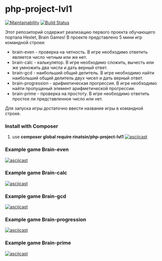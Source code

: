 # php-project-lvl1

[![Maintainability](https://api.codeclimate.com/v1/badges/f7e3b5ab080fbe0282be/maintainability)](https://codeclimate.com/github/Rinatsin/php-project-lvl1/maintainability)
[![Build Status](https://travis-ci.org/Rinatsin/php-project-lvl1.svg?branch=master)](https://travis-ci.org/Rinatsin/php-project-lvl1)

Этот репозиторий содержит реализацию первого проекта обучающего портала Hexlet, Brain Games! В проекте представлено 5 мини игр командной строки:
* brain-even  -  проверка на четность. В игре необходимо ответить является число четным или же нет.
* brain-calc  -  калькулятор. В игре необходимо сложить, вычесть или же умножить два числа и дать верный ответ.
* brain-gcd  -  наибольший общий делитель. В игре необходимо найти наибольший общий делитель двух чисел и дать верный ответ.
* brain-progression  -  арифметическая прогрессия. В игре необходимо найти пропущеный элемент арифметической прогрессии.
* brain-prime  -  проверка на простоту. В игре необходимо ответить простое ли представленное число или нет.

Для запуска игры достаточно ввести название игры в командной строке.

### Install with Composer

1. use **composer global require rinatsin/php-project-lvl1**
[![asciicast](https://asciinema.org/a/IeLrXN1127cdjy3T1kWJv9g5z.svg)](https://asciinema.org/a/IeLrXN1127cdjy3T1kWJv9g5z)

### Example game Brain-even

[![asciicast](https://asciinema.org/a/269724.svg)](https://asciinema.org/a/269724)

### Example game Brain-calc

[![asciicast](https://asciinema.org/a/yXQPphEp860EQq1WpCcfc9DNv.svg)](https://asciinema.org/a/yXQPphEp860EQq1WpCcfc9DNv)

### Example game Brain-gcd

[![asciicast](https://asciinema.org/a/kucmK05mqRDx7IboD6imHzMA2.svg)](https://asciinema.org/a/kucmK05mqRDx7IboD6imHzMA2)

### Example game Brain-progression

[![asciicast](https://asciinema.org/a/t1NyvcQycmuSpdtRHRthjIWzE.svg)](https://asciinema.org/a/t1NyvcQycmuSpdtRHRthjIWzE)

### Example game Brain-prime

[![asciicast](https://asciinema.org/a/oSbGEVTQJQ3pNvZlyax6EZWOq.svg)](https://asciinema.org/a/oSbGEVTQJQ3pNvZlyax6EZWOq)
